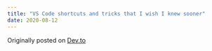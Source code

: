 ```yaml
---
title: "VS Code shortcuts and tricks that I wish I knew sooner"
date: 2020-08-12
---
```


Originally posted on [Dev.to](https://dev.to/hannahgooding/vs-code-shortcuts-and-tricks-that-i-wish-i-knew-sooner-3mcj)
